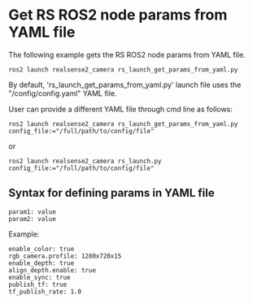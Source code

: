 # Get RS ROS2 node params from YAML file
The following example gets the RS ROS2 node params from YAML file.
```
ros2 launch realsense2_camera rs_launch_get_params_from_yaml.py
```

By default, 'rs_launch_get_params_from_yaml.py' launch file uses the "/config/config.yaml" YAML file.

User can provide a different YAML file through cmd line as follows:
```
ros2 launch realsense2_camera rs_launch_get_params_from_yaml.py config_file:="/full/path/to/config/file"
```
or
```
ros2 launch realsense2_camera rs_launch.py config_file:="/full/path/to/config/file"
```

## Syntax for defining params in YAML file
```
param1: value
param2: value
```

Example:
```
enable_color: true
rgb_camera.profile: 1280x720x15
enable_depth: true
align_depth.enable: true
enable_sync: true
publish_tf: true
tf_publish_rate: 1.0
```